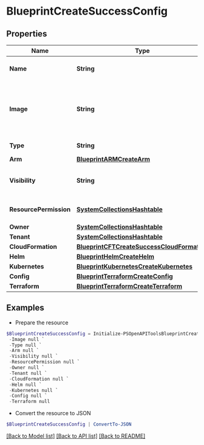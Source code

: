 # BlueprintCreateSuccessConfig
## Properties

Name | Type | Description | Notes
------------ | ------------- | ------------- | -------------
**Name** | **String** | A name for the blueprint | [optional] 
**Image** | **String** | Path to display image. Defaults to an internal Morpheus image. | [optional] 
**Type** | **String** | Blueprint Type | [optional] 
**Arm** | [**BlueprintARMCreateArm**](BlueprintARMCreateArm.md) |  | [optional] 
**Visibility** | **String** | Private or Public Access | [optional] [default to "private"]
**ResourcePermission** | [**SystemCollectionsHashtable**](.md) | Resource Permission Block | [optional] 
**Owner** | [**SystemCollectionsHashtable**](.md) | Owner | [optional] 
**Tenant** | [**SystemCollectionsHashtable**](.md) | Tenant | [optional] 
**CloudFormation** | [**BlueprintCFTCreateSuccessCloudFormation**](BlueprintCFTCreateSuccessCloudFormation.md) |  | [optional] 
**Helm** | [**BlueprintHelmCreateHelm**](BlueprintHelmCreateHelm.md) |  | [optional] 
**Kubernetes** | [**BlueprintKubernetesCreateKubernetes**](BlueprintKubernetesCreateKubernetes.md) |  | [optional] 
**Config** | [**BlueprintTerraformCreateConfig**](BlueprintTerraformCreateConfig.md) |  | [optional] 
**Terraform** | [**BlueprintTerraformCreateTerraform**](BlueprintTerraformCreateTerraform.md) |  | [optional] 

## Examples

- Prepare the resource
```powershell
$BlueprintCreateSuccessConfig = Initialize-PSOpenAPIToolsBlueprintCreateSuccessConfig  -Name null `
 -Image null `
 -Type null `
 -Arm null `
 -Visibility null `
 -ResourcePermission null `
 -Owner null `
 -Tenant null `
 -CloudFormation null `
 -Helm null `
 -Kubernetes null `
 -Config null `
 -Terraform null
```

- Convert the resource to JSON
```powershell
$BlueprintCreateSuccessConfig | ConvertTo-JSON
```

[[Back to Model list]](../README.md#documentation-for-models) [[Back to API list]](../README.md#documentation-for-api-endpoints) [[Back to README]](../README.md)

